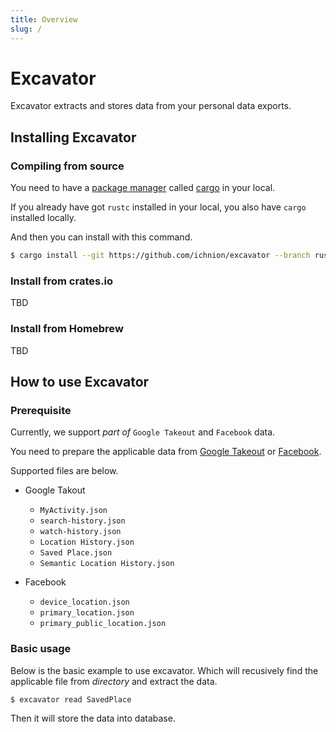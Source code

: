 ```yaml
---
title: Overview
slug: /
---
```


# Excavator
Excavator extracts and stores data from your personal data exports.

## Installing Excavator
### Compiling from source
You need to have a [package manager](https://doc.rust-lang.org/cargo/appendix/glossary.html#package-manager) called [cargo](https://doc.rust-lang.org/cargo/) in your local.

If you already have got `rustc` installed in your local, you also have `cargo` installed locally.

And then you can install with this command.

```sh
$ cargo install --git https://github.com/ichnion/excavator --branch rusqlite
```

### Install from crates.io
TBD

### Install from Homebrew
TBD

## How to use Excavator
### Prerequisite
Currently, we support *part of* `Google Takeout` and `Facebook` data.

You need to prepare the applicable data from [Google Takeout](https://takeout.google.com/settings/takeout) or [Facebook](https://www.facebook.com/help/972879969525875).

Supported files are below.

- Google Takout
  - `MyActivity.json`
  - `search-history.json`
  - `watch-history.json`
  - `Location History.json`
  - `Saved Place.json`
  - `Semantic Location History.json`

- Facebook
  - `device_location.json`
  - `primary_location.json`
  - `primary_public_location.json`

### Basic usage
Below is the basic example to use excavator. Which will recusively find the applicable file from *directory* and extract the data.

`$ excavator read SavedPlace`

Then it will store the data into database.

